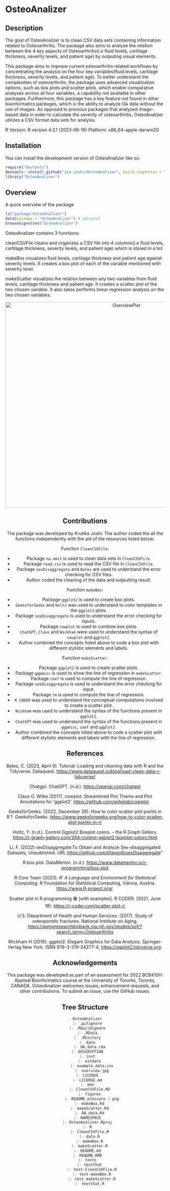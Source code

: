 
<!-- README.md is generated from README.Rmd. Please edit that file -->

# OsteoAnalizer

<!-- badges: start -->
<!-- badges: end -->

## Description
The goal of OsteoAnalizer is to clean CSV data sets containing information 
related to Osteoarthritis. The package also aims to analyse 
the relation between the 4 key aspects of Osteoarthritis(i.e fluid levels, 
cartilage thickness, severity levels, and patient age) by outputing visual elements. 

This package aims to improve current osteoarthritis related workflows by concentrating the analysis on the four key variables(fluid levels, cartilage thickness, severity levels, and patient age). To better understand the complexities of osteoarthritis, the package uses advanced visualization options, such as box plots and scatter plots, which enable comparative analyses across all four variables, a capability not available in other packages. Furthermore, this package has a key feature not found in other bioinformatics packages, which is the ability to analyze OA data without the use of images. As opposed to previous packages that analyzed image-based data in order to calculate the severity of osteoarthritis, OsteoAnalizer utilizes a CSV format data sets for analysis. 

R Version: R version 4.3.1 (2023-06-16) Platform: x86_64-apple-darwin20

## Installation

You can install the development version of OsteoAnalizer like so:

``` r
require("devtools")
devtools::install_github("ika-joshi/OsteoAnalizer", build_vignettes = TRUE)
library("OsteoAnalizer")
```

## Overview

A quick overview of the package

``` r
ls("package:OsteoAnalizer")
data(package = "OsteoAnalizer") # optional
browseVignettes("OsteoAnalizer")
```

OsteoAnalizer contains 3 functions:

cleanCSVFile cleans and organizes a CSV file into 4 columns(i.e fluid
levels, cartilage thickness, severity levels, and patient age) which is
stored in a list.

makeBox visualizes fluid levels, cartilage thickness and patient age
against severity levels. It creates a box plot of each of the variable
mentioned with severity level.

makeScatter visualizes the relation between any two variables from fluid
levels, cartilage thickness and patient age. It creates a scatter plot
of the two chosen variable. It also takes performs linear regression
analysis on the two chosen variables.

<div style="text-align:center">

<img src="inst/extdata/Overview.jpg" alt="OverviewPlot" width="750" height="650"/>

## Contributions

The package was developed by Krutika Joshi. The author coded the all the functions independently with the aid of the resources listed below:

Function `CleanCSVFile`:
* Package `na.omit` is used to clean data sets in `CleanCSVFile`. 
* Package `read.csv` is used to read the CSV file in `CleanCSVFile`.
* Package `sexDisaggregate` and `Bates` are used to understand the error checking for CSV files.
* Author coded the cleaning of the data and outputting result.

Function `makeBox`:
* Package `ggplot2` is used to create box plots.
* `GeeksforGeeks` and `Holtz` was used to understand to color templates in the `ggplot2` plots.
* Package `sexDisaggregate` is used to understand the error checking for inputs.
* Package `cowplot` is used to combine box plots.
* `ChatGPT`, `Claus` and `Wickham` were used to understand the syntax of `cowplot` and `ggplot2`.
* Author combined the concepts listed above to code a box plot with different stylistic elements and labels.

Function `makeScatter`:
* Package `ggplot2` is used to create scatter plots.
* Package `ggpmisc` is used to show the line of regression in `makeScatter`.
* Package `coef` is used to compute the line of regression. 
* Package `sexDisaggregate` is used to understand the error checking for input.
* Package `lm` is used to compute the line of regression.
* `R CODER` was used to understand the conceptual computations involved to create a scatter plot.
* `Wickham` was used to understand the syntax of the functions present in `ggplot2`. 
* `ChatGPT` was used to understand the syntax of the functions present in `ggpmisc`, `coef` and `ggplot2`.
* Author combined the concepts listed above to code a scatter plot with different stylistic elements and labels with the line of regression. 

## References

Bates, C. (2023, April 9). Tutorial: Loading and cleaning data with R
and the Tidyverse. Dataquest.
<https://www.dataquest.io/blog/load-clean-data-r-tidyverse/>

Chatgpt. ChatGPT. (n.d.). <https://openai.com/chatgpt>

Claus O. Wilke (2017). cowplot: Streamlined Plot Theme and Plot
Annotations for ‘ggplot2’. <https://github.com/wilkelab/cowplot>.

GeeksforGeeks. (2022, December 26). How to color scatter plot points in
R ?. GeeksforGeeks.
<https://www.geeksforgeeks.org/how-to-color-scatter-plot-points-in-r/>

Holtz, Y. (n.d.). Control Ggplot2 Boxplot colors. – the R Graph Gallery.
<https://r-graph-gallery.com/264-control-ggplot2-boxplot-colors.html>

Li, F. (2022) sexDisaggregate:To Obtain and Analyze Sex-disaggregated
Datasets, Unpublished. URL
<https://github.com/lifangy6/sexDisaggregate>”

R box plot. DataMentor. (n.d.).
<https://www.datamentor.io/r-programming/box-plot>

R Core Team (2023). *R: A Language and Environment for Statistical
Computing*. R Foundation for Statistical Computing, Vienna, Austria.
<https://www.R-project.org/>.

Scatter plot in R programming 🟢 \[with examples\]. R CODER. (2021, June
18). <https://r-coder.com/scatter-plot-r/>

U.S. Department of Health and Human Services. (2017). Study of osteoporotic fractures. 
National Institute on Aging. https://agingresearchbiobank.nia.nih.gov/studies/sof/?search_term=Osteoarthritis 

Wickham H (2016). ggplot2: Elegant Graphics for Data Analysis.
Springer-Verlag New York. ISBN 978-3-319-24277-4,
<https://ggplot2.tidyverse.org>.

## Acknowledgements

This package was developed as part of an assessment for 2022 BCB410H:
Applied Bioinformatics course at the University of Toronto, Toronto,
CANADA. OsteoAnalizer welcomes issues, enhancement requests, and other
contributions. To submit an issue, use the GitHub issues.

## Tree Structure

``` r
- OsteoAnalizer
  |- .gitignore
  |- .Rbuildignore
  |- .RData
  |- .Rhistory
  |- data
    |- OA_data.rda
  |- DESCRIPTION
  |- inst
    |- extdata
      |- example_data.csv
      |- overview.jpg
  |- LICENSE
  |- LICENSE.md
  |- man
    |- CleanCSVFile.RD
    |- figures
      |- README-pressure-1.png
    |- makeBox.Rd
    |- makeScatter.Rd
    |- OA_data.Rd
  |- NAMESPACE
  |- OsteoAnalizer.Rproj
  |- R
    |- CleanCSVFile.R
    |- data.R
    |- makeBox.R
    |- makeScatter.R
  |- README.md
  |- README.RMD
  |- tests
    |- testthat
      |- test-CleanCSVFile.R
      |- test-makeBox.R
      |- test_makeScatter.R
    |- testthat.R
```
